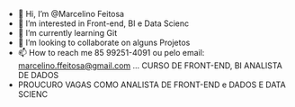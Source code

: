 - 👋 Hi, I’m @Marcelino Feitosa
- 👀 I’m interested in  Front-end, BI e Data Scienc
- 🌱 I’m currently learning Git
- 💞️ I’m looking to collaborate on alguns Projetos
- 📫 How to reach me 85 99251-4091 ou pelo email: marcelino.ffeitosa@gmail.com
...
  CURSO DE FRONT-END, BI ANALISTA DE DADOS
- PROUCURO VAGAS COMO ANALISTA DE FRONT-END e DADOS E DATA SCIENC


<!---
MarcelinoFeitosa/MarcelinoFeitosa is a ✨ special ✨ repository because its `README.md` (this file) appears on your GitHub profile.
You can click the Preview link to take a look at your changes.
--->
